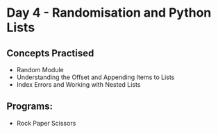 # Day 4 - Randomisation and Python Lists

## Concepts Practised
* Random Module
* Understanding the Offset and Appending Items to Lists
* Index Errors and Working with Nested Lists

## Programs:
* Rock Paper Scissors
